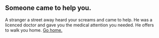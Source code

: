 ## Someone came to help you.

A stranger a street away heard your screams and came to help. He was a licenced doctor and gave you the medical attention you needed. He offers to walk you home.
[Go home.](go_home.md)
